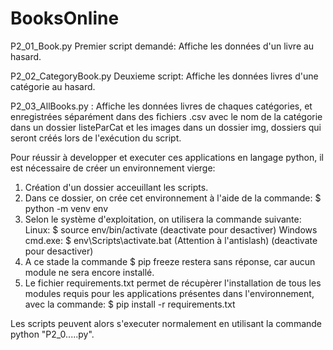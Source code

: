 # BooksOnline
P2_01_Book.py	Premier script demandé: Affiche les données d'un livre au hasard.

P2_02_CategoryBook.py Deuxieme script: Affiche les données livres d'une catégorie au hasard.

P2_03_AllBooks.py : Affiche les données livres de chaques catégories,
et enregistrées séparément dans des fichiers .csv avec le nom de la catégorie dans un dossier listeParCat
et les images dans un dossier img, dossiers qui seront créés lors de l'exécution du script.

Pour réussir à developper et executer ces applications en langage python,
il est nécessaire de créer un environnement vierge:
1. Création d'un dossier acceuillant les scripts.
2. Dans ce dossier, on crée cet environnement à l'aide de la commande:
	$ python -m venv env
3. Selon le système d'exploitation, on utilisera la commande suivante:
	Linux:	 $ source env/bin/activate		(deactivate pour desactiver)
	Windows cmd.exe: $ env\Scripts\activate.bat	(Attention à l'antislash) (deactivate pour desactiver)
4. A ce stade la commande $ pip freeze restera sans réponse, car aucun module
	ne sera encore installé.
5. Le fichier requirements.txt permet de récupèrer l'installation de tous les
 modules requis pour les applications présentes dans l'environnement, avec la 
 commande: $ pip install -r requirements.txt

Les scripts peuvent alors s'executer normalement en utilisant la commande python "P2_0.....py".
